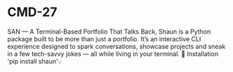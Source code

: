 # CMD-27
SAN — A Terminal-Based Portfolio That Talks Back, Shaun is a Python package built to be more than just a portfolio. It’s an interactive CLI experience designed to spark conversations, showcase projects and sneak in a few tech-savvy jokes — all while living in your terminal.  🚀 Installation 'pip install shaun'💡 
